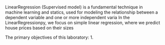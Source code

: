 LinearRegression (Supervised model) is a fundamental technique in machine learning and statics, used for modeling the relationship between a dependent variable and one or more independent varia
  In the LinearRegressionpy, we focus on simple linear regression, where we predict house prices based on their sizes

The primary objectives of this laboratory:
  1. 
